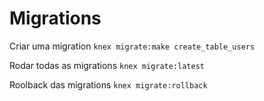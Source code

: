 # Migrations

Criar uma migration `knex migrate:make create_table_users`

Rodar todas as migrations `knex migrate:latest`

Roolback das migrations `knex migrate:rollback`
